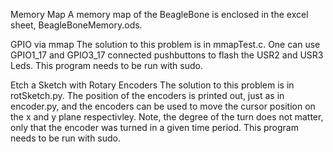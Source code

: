 Memory Map
A memory map of the BeagleBone is enclosed in the excel sheet, 
BeagleBoneMemory.ods. 

GPIO via mmap
The solution to this problem is in mmapTest.c. One can use GPIO1_17 and 
GPIO3_17 connected pushbuttons to flash the USR2 and USR3 Leds. This program 
needs to be run with sudo. 

Etch a Sketch with Rotary Encoders 
The solution to this problem is in rotSketch.py. The position of the encoders 
is printed out, just as in encoder.py, and the encoders can be used to move the
cursor position on the x and y plane respectivley. Note, the degree  of the turn
does not matter, only that the encoder was turned in a given time period. This 
program needs to be run with sudo. 